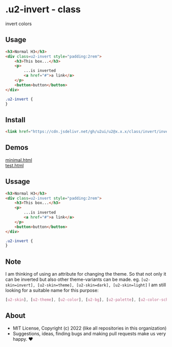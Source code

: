 # .u2-invert - class
invert colors

## Usage

```html
<h3>Normal H3</h3>
<div class=u2-invert style="padding:2rem">
    <h3>This box...</h3>
    <p>
        ...is inverted
        <a href="#">a link</a>
    </p>
    <button>button</button>
</div>
```

```css
.u2-invert {
}
```

## Install

```html
<link href="https://cdn.jsdelivr.net/gh/u2ui/u2@x.x.x/class/invert/invert.min.css" rel=stylesheet>
```

## Demos

[minimal.html](http://gcdn.li/u2ui/u2@main/class/invert/tests/minimal.html)  
[test.html](http://gcdn.li/u2ui/u2@main/class/invert/tests/test.html)  

## Ussage

```html
<h3>Normal H3</h3>
<div class=u2-invert style="padding:2rem">
    <h3>This box...</h3>
    <p>
        ...is inverted
        <a href="#">a link</a>
    </p>
    <button>button</button>
</div>
```

```css
.u2-invert {
}
```

## Note

I am thinking of using an attribute for changing the theme.
So that not only it can be inverted but also other theme-variants can be made.
eg. `[u2-skin=invert], [u2-skin=theme], [u2-skin=dark], [u2-skin=light]`
I am still looking for a suitable name for this purpose:

```css
[u2-skin], [u2-theme], [u2-color], [u2-bg], [u2-palette], [u2-color-scheme], [u2-root]
```

## About

- MIT License, Copyright (c) 2022 <u2> (like all repositories in this organization) <br>
- Suggestions, ideas, finding bugs and making pull requests make us very happy. ♥

